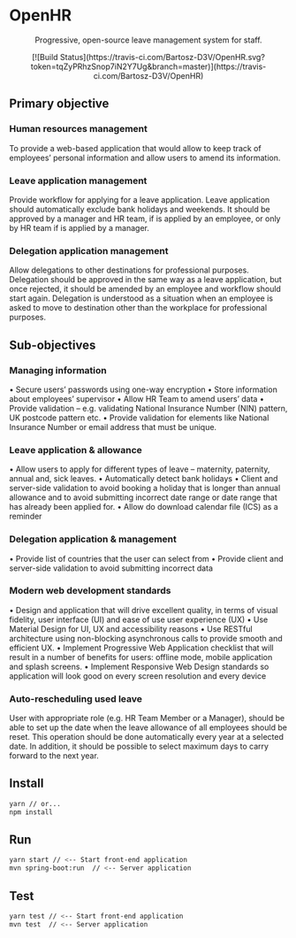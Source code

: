# OpenHR

<p align="center">
Progressive, open-source leave management system for staff.
</p>
<p align="center">
    [![Build Status](https://travis-ci.com/Bartosz-D3V/OpenHR.svg?token=tqZyPRhzSnop7iN2Y7Ug&branch=master)](https://travis-ci.com/Bartosz-D3V/OpenHR)
</p>

## Primary objective

### Human resources management

To provide a web-based application that would allow to keep track of employees’ personal information and allow users to amend its information.

### Leave application management

Provide workflow for applying for a leave application. Leave application should automatically exclude bank holidays and weekends. It should be approved by a manager and HR team, if is applied by an employee, or only by HR team if is applied by a manager.

### Delegation application management

Allow delegations to other destinations for professional purposes. Delegation should be approved in the same way as a leave application, but once rejected, it should be amended by an employee and workflow should start again.
Delegation is understood as a situation when an employee is asked to move to destination other than the workplace for professional purposes.

## Sub-objectives

### Managing information

• Secure users’ passwords using one-way encryption
• Store information about employees’ supervisor
• Allow HR Team to amend users’ data
• Provide validation – e.g. validating National Insurance Number (NIN) pattern, UK postcode pattern etc.
• Provide validation for elements like National Insurance Number or email address that must be unique.

### Leave application & allowance

• Allow users to apply for different types of leave – maternity, paternity, annual and, sick leaves.
• Automatically detect bank holidays
• Client and server-side validation to avoid booking a holiday that is longer than annual allowance and to avoid submitting incorrect date range or date range that has already been applied for.
• Allow do download calendar file (ICS) as a reminder

### Delegation application & management

• Provide list of countries that the user can select from
• Provide client and server-side validation to avoid submitting incorrect data

### Modern web development standards

• Design and application that will drive excellent quality, in terms of visual fidelity, user interface (UI) and ease of use user experience (UX)
• Use Material Design for UI, UX and accessibility reasons
• Use RESTful architecture using non-blocking asynchronous calls to provide smooth and efficient UX.
• Implement Progressive Web Application checklist that will result in a number of benefits for users: offline mode, mobile application and splash screens.
• Implement Responsive Web Design standards so application will look good on every screen resolution and every device

### Auto-rescheduling used leave

User with appropriate role (e.g. HR Team Member or a Manager), should be able to set up the date when the leave allowance of all employees should be reset. This operation should be done automatically every year at a selected date. In addition, it should be possible to select maximum days to carry forward to the next year.

## Install

```bash
yarn // or...
npm install
```

## Run

```bash
yarn start // <-- Start front-end application
mvn spring-boot:run  // <-- Server application
```

## Test

```bash
yarn test // <-- Start front-end application
mvn test  // <-- Server application
```
